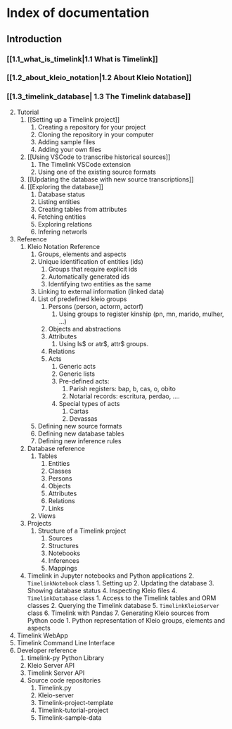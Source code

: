 
# Index of documentation

## Introduction
### [[1.1_what_is_timelink|1.1 What is Timelink]]
### [[1.2_about_kleio_notation|1.2 About Kleio Notation]]
### [[1.3_timelink_database| 1.3 The Timelink database]]

2. Tutorial
	1. [[Setting up a Timelink project]]
		1. Creating a repository for your project
		2. Cloning the repository in your computer
		3. Adding sample files
		4. Adding your own files
	2. [[Using VSCode to transcribe historical sources]]
		1. The Timelink VSCode extension
		3. Using one of the existing source formats
	3. [[Updating the database with new source transcriptions]]
	4. [[Exploring the database]]
		1. Database status
		2. Listing entities
		3. Creating tables from attributes
		4. Fetching entities
		5. Exploring relations
		6. Infering networls
3. Reference
	1. Kleio Notation Reference
		1. Groups, elements and aspects
		2. Unique identification of entities (ids)
			1. Groups that require explicit ids
			2. Automatically generated ids
			3. Identifying two entities as the same
		3. Linking to external information (linked data)
		4. List of predefined kleio groups
			1. Persons (person, actorm, actorf)
				1. Using groups to register kinship (pn, mn, marido, mulher, ...)
			2. Objects and abstractions
			3. Attributes
				1. Using ls\$ or atr\$, attr\$ groups.
			4. Relations
			5. Acts
				1. Generic acts
				2. Generic lists
				3. Pre-defined acts:
					1. Parish registers: bap, b, cas, o, obito
					2. Notarial records: escritura, perdao, ....
				4. Special types of acts
					1. Cartas
					2. Devassas
		5. Defining new source formats
		6. Defining new database tables
		7. Defining new inference rules
	2. Database reference
		1. Tables
			1. Entities
			2. Classes
			3. Persons
			4. Objects
			5. Attributes
			6. Relations
			7. Links
		2. Views
	3. Projects
		1. Structure of a Timelink project
			1. Sources
			2. Structures
			3. Notebooks
			4. Inferences
			5. Mappings
	4. Timelink in Jupyter notebooks and Python applications
		2. `TimelinkNotebook` class
			1. Setting up
			2. Updating the database
			3. Showing database status
			4. Inspecting Kleio files
		4. `TimelinkDatabase` class
			1. Access to the Timelink tables and ORM classes
			2. Querying the Timelink database
		5. `TimelinkKleioServer` class
		6. Timelink with Pandas
		7. Generating Kleio sources from Python code
			1. Python representation of Kleio groups, elements and aspects
4. Timelink WebApp
5. Timelink Command Line Interface
6. Developer reference
	1. timelink-py Python Library
	3. Kleio Server API
	5. Timelink Server API 
	6. Source code repositories
		1. Timelink.py
		2. Kleio-server
		3. Timelink-project-template
		4. Timelink-tutorial-project
		5. Timelink-sample-data